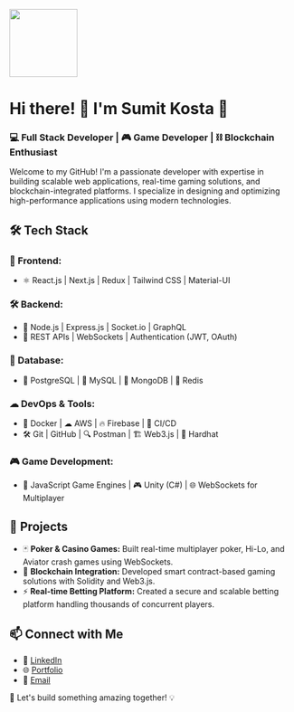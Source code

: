 <p align="left">
  <img src="https://camo.githubusercontent.com/31ad84ae590e2cc6dec805b18c8d8a5880e36625351dfa4dc87c88b83d5dbb94/68747470733a2f2f6d656469612e67697068792e636f6d2f6d656469612f65485178684e56746c504d75444d714c46662f67697068792e676966" width="120" height="120"/>
</p>

<h1>Hi there! 👋 I'm Sumit Kosta 🚀</h1>
<h3>💻 Full Stack Developer | 🎮 Game Developer | ⛓ Blockchain Enthusiast</h3>

<p>Welcome to my GitHub! I'm a passionate developer with expertise in building scalable web applications, real-time gaming solutions, and blockchain-integrated platforms. I specialize in designing and optimizing high-performance applications using modern technologies.</p>

<h2>🛠 Tech Stack</h2>

<h3>🎨 Frontend:</h3>
<ul>
<li>⚛ React.js | Next.js | Redux | Tailwind CSS | Material-UI</li>
</ul>

<h3>🛠 Backend:</h3>
<ul>
<li>🚀 Node.js | Express.js | Socket.io | GraphQL</li>
<li>🔐 REST APIs | WebSockets | Authentication (JWT, OAuth)</li>
</ul>

<h3>💾 Database:</h3>
<ul>
<li>🐘 PostgreSQL | 🐬 MySQL | 🍃 MongoDB | 🚀 Redis</li>
</ul>

<h3>☁ DevOps & Tools:</h3>
<ul>
<li>🐳 Docker | ☁ AWS | 🔥 Firebase | 🔄 CI/CD</li>
<li>🛠 Git | GitHub | 🔍 Postman | 🏗 Web3.js | 🎯 Hardhat</li>
</ul>

<h3>🎮 Game Development:</h3>
<ul>
<li>🎲 JavaScript Game Engines | 🎮 Unity (C#) | 🌐 WebSockets for Multiplayer</li>
</ul>

<h2>🚀 Projects</h2>
<ul>
<li>🃏 <b>Poker & Casino Games:</b> Built real-time multiplayer poker, Hi-Lo, and Aviator crash games using WebSockets.</li>
<li>🔗 <b>Blockchain Integration:</b> Developed smart contract-based gaming solutions with Solidity and Web3.js.</li>
<li>⚡ <b>Real-time Betting Platform:</b> Created a secure and scalable betting platform handling thousands of concurrent players.</li>
</ul>

<h2>📫 Connect with Me</h2>
<ul>
<li>💼 <a href="https://www.linkedin.com/in/sumitkosta-reactjs/">LinkedIn</a></li>
<li>🌐 <a href="https://sumitkosta.netlify.app/">Portfolio</a></li>
<li>📧 <a href="mailto:sumitkosta07@gmail.com">Email</a></li>
</ul>

<p>🚀 Let's build something amazing together! 💡</p>
